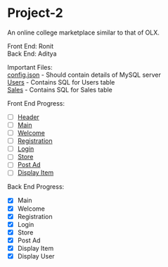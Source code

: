# Project-2

An online college marketplace similar to that of OLX.

Front End: Ronit  
Back  End: Aditya  

Important Files:  
[config.json](/models/config.json) - Should contain details of MySQL server  
[Users](/models/Users.SQL) - Contains SQL for Users table  
[Sales](/models/Sales.SQL) - Contains SQL for Sales table  

Front End Progress:
- [ ] [Header](/views/v_header.php)
- [ ] [Main](/views/v_intro.html)
- [ ] [Welcome](/views/v_welcome.php)
- [ ] [Registration](/views/v_register.html)
- [ ] [Login](/views/v_login.html)
- [ ] [Store](/views/v_store.php)
- [ ] [Post Ad](/views/v_postad.html)
- [ ] [Display Item](/views/v_item.php)

Back End Progress:
- [X] Main
- [X] Welcome
- [X] Registration
- [X] Login
- [X] Store
- [X] Post Ad
- [X] Display Item
- [X] Display User
